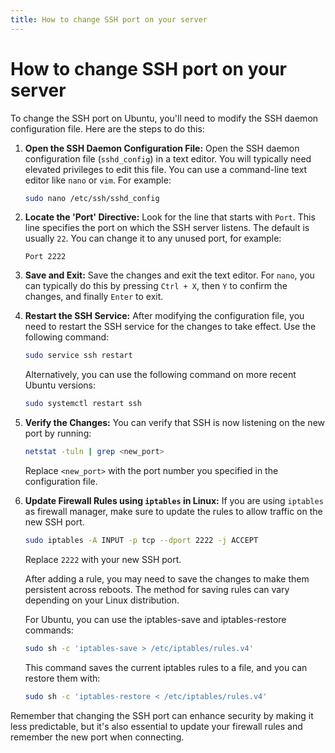 ```yaml
---
title: How to change SSH port on your server
---
```


<div dir="ltr" markdown="1">

# How to change SSH port on your server

To change the SSH port on Ubuntu, you'll need to modify the SSH daemon configuration file. Here are the steps to do this:

1. **Open the SSH Daemon Configuration File:**
   Open the SSH daemon configuration file (`sshd_config`) in a text editor. You will typically need elevated privileges to edit this file. You can use a command-line text editor like `nano` or `vim`. For example:
   ```bash
   sudo nano /etc/ssh/sshd_config
   ```

2. **Locate the 'Port' Directive:**
   Look for the line that starts with `Port`. This line specifies the port on which the SSH server listens. The default is usually `22`. You can change it to any unused port, for example:
   ```
   Port 2222
   ```

3. **Save and Exit:**
   Save the changes and exit the text editor. For `nano`, you can typically do this by pressing `Ctrl + X`, then `Y` to confirm the changes, and finally `Enter` to exit.

4. **Restart the SSH Service:**
   After modifying the configuration file, you need to restart the SSH service for the changes to take effect. Use the following command:
   ```bash
   sudo service ssh restart
   ```

   Alternatively, you can use the following command on more recent Ubuntu versions:
   ```bash
   sudo systemctl restart ssh
   ```

5. **Verify the Changes:**
   You can verify that SSH is now listening on the new port by running:
   ```bash
   netstat -tuln | grep <new_port>
   ```
   Replace `<new_port>` with the port number you specified in the configuration file.

6. **Update Firewall Rules using `iptables` in Linux:**
   If you are using `iptables` as firewall manager, make sure to update the rules to allow traffic on the new SSH port. 

   ```bash
   sudo iptables -A INPUT -p tcp --dport 2222 -j ACCEPT

   ```
   Replace `2222` with your new SSH port.

   After adding a rule, you may need to save the changes to make them persistent across reboots. The method for saving rules can vary depending on your Linux distribution.

   For Ubuntu, you can use the iptables-save and iptables-restore commands:
   ```bash
   sudo sh -c 'iptables-save > /etc/iptables/rules.v4'
   ```
   This command saves the current iptables rules to a file, and you can restore them with:

   ```bash
   sudo sh -c 'iptables-restore < /etc/iptables/rules.v4'
   ```

Remember that changing the SSH port can enhance security by making it less predictable, but it's also essential to update your firewall rules and remember the new port when connecting.